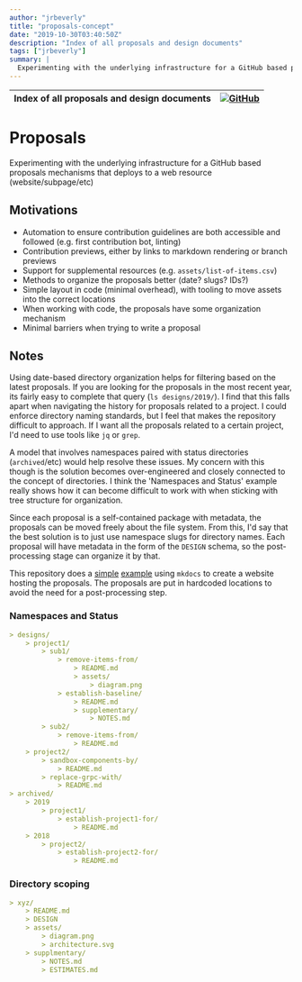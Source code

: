 ```yaml
---
author: "jrbeverly"
title: "proposals-concept"
date: "2019-10-30T03:40:50Z"
description: "Index of all proposals and design documents"
tags: ["jrbeverly"]
summary: |
  Experimenting with the underlying infrastructure for a GitHub based proposals mechanisms that deploys to a web resource (website/subpage/etc)
---
```


| Index of all proposals and design documents | [![GitHub](https://img.shields.io/badge/GitHub-%23121011.svg?logo=github&logoColor=white)](https://github.com/jrbeverly/proposals-concept) |
| :-------- | -------: |


# Proposals

Experimenting with the underlying infrastructure for a GitHub based proposals mechanisms that deploys to a web resource (website/subpage/etc)

## Motivations

- Automation to ensure contribution guidelines are both accessible and followed (e.g. first contribution bot, linting)
- Contribution previews, either by links to markdown rendering or branch previews
- Support for supplemental resources (e.g. `assets/list-of-items.csv`)
- Methods to organize the proposals better (date? slugs? IDs?)
- Simple layout in code (minimal overhead), with tooling to move assets into the correct locations
- When working with code, the proposals have some organization mechanism
- Minimal barriers when trying to write a proposal

## Notes

Using date-based directory organization helps for filtering based on the latest proposals. If you are looking for the proposals in the most recent year, its fairly easy to complete that query (`ls designs/2019/`). I find that this falls apart when navigating the history for proposals related to a project. I could enforce directory naming standards, but I feel that makes the repository difficult to approach. If I want all the proposals related to a certain project, I'd need to use tools like `jq` or `grep`.

A model that involves namespaces paired with status directories (`archived`/etc) would help resolve these issues. My concern with this though is the solution becomes over-engineered and closely connected to the concept of directories. I think the 'Namespaces and Status' example really shows how it can become difficult to work with when sticking with tree structure for organization.

Since each proposal is a self-contained package with metadata, the proposals can be moved freely about the file system. From this, I'd say that the best solution is to just use namespace slugs for directory names. Each proposal will have metadata in the form of the `DESIGN` schema, so the post-processing stage can organize it by that.

This repository does a [simple](docs/proposal.png) [example](docs/search.png) using `mkdocs` to create a website hosting the proposals. The proposals are put in hardcoded locations to avoid the need for a post-processing step.

### Namespaces and Status

```markdown
> designs/
    > project1/
        > sub1/
            > remove-items-from/
                > README.md
                > assets/
                    > diagram.png
            > establish-baseline/
                > README.md
                > supplementary/
                    > NOTES.md
        > sub2/
            > remove-items-from/
                > README.md
    > project2/
        > sandbox-components-by/
            > README.md
        > replace-grpc-with/
            > README.md
> archived/
    > 2019
        > project1/
            > establish-project1-for/
                > README.md
    > 2018
        > project2/
            > establish-project2-for/
                > README.md
```

### Directory scoping

```markdown
> xyz/
    > README.md
    > DESIGN
    > assets/
        > diagram.png
        > architecture.svg
    > supplmentary/
        > NOTES.md
        > ESTIMATES.md
```
